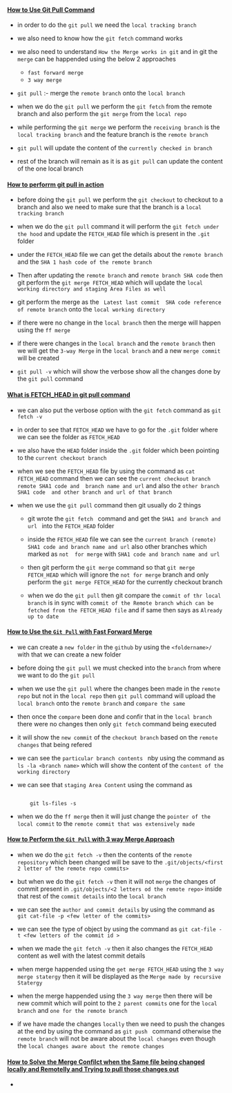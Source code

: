 #### <ins>How to Use Git Pull Command </ins> ####

- in order to do the `git pull` we need the `local tracking branch`
- we also need to know how the `git fetch` command works
- we also need to understand `How the Merge works in git` and in git the `merge` can be happended using the below 2 approaches

    - `fast forward merge`
    - `3 way merge `

- `git pull` :- merge the `remote branch` onto the `local branch`

- when we do the `git pull` we perform the `git fetch` from the remote branch and also perform the `git merge` from the `local repo`

- while performing the `git merge` we perform the `receiving branch` is the `local tracking branch` and the feature branch is the `remote branch`

- `git pull` will update the content of the `currently checked in branch`

- rest of the branch will remain as it is as `git pull` can update the content of the one local branch 

#### <ins>How to perforrm git pull in action </ins>

- before doing the `git pull` we perform the `git checkout` to checkout to a branch  and also we need to make sure that the branch is a `local tracking branch`

- when we do the `git pull` command it will perform the `git fetch under the hood` and update the `FETCH_HEAD` file which is present in the `.git` folder

- under the `FETCH_HEAD` file we can get the details about the `remote branch` and the `SHA 1 hash code of the remote branch`

- Then after updating the `remote branch` and `remote branch SHA code` then git perform the `git merge FETCH_HEAD` which will update the `local working directory and staging Area Files as well`

- git perform the merge as the ` Latest last commit  SHA code reference of remote branch` onto the `local working directory`

- if there were no change in the `local branch` then the merge will happen using the `ff merge`

- if there were changes in the  `local branch` and the `remote branch` then we will  get the `3-way Merge` in the `local branch` and a new `merge commit` will be created 

- `git pull -v` which will show the verbose show all the changes done by the `git pull` command

#### <ins> What is FETCH_HEAD in git pull command </ins> ####

- we can also put the verbose option with the `git fetch` command as `git fetch -v`

- in order to see that `FETCH_HEAD` we have to go for the `.git` folder where we can see the folder as `FETCH_HEAD`

- we also have the `HEAD` folder inside the `.git` folder which been pointing to the `current checkout branch`

- when we see the `FETCH_HEAD` file by using the command as `cat FETCH_HEAD` command then we can see the `current checkout branch remote SHA1 code and  branch name and url` and also the `other branch SHA1 code  and other branch and url of that branch `

- when we use the `git pull` command then git usually do 2 things

    - git wrote the `git fetch ` command and get the `SHA1 and branch and url ` into the `FETCH_HEAD` folder 

    - inside the `FETCH_HEAD` file we can see the `current branch (remote) SHA1 code and branch name and url` also other branches which marked as `not  for merge` with `SHA1 code and branch name and url`

    - then git perform the `git merge` command so that `git merge FETCH_HEAD` which will ignore the `not for merge` branch and only perform the `git merge FETCH_HEAD` for the currently checkout branch

    - when we do the `git pull` then git compare the `commit of thr local branch` is in sync with `commit of the Remote branch which can be fetched from the FETCH_HEAD file` and if same then says as `Already up to date`


#### <ins>How to Use the `Git Pull` with Fast Forward Merge </ins> #####

- we can create a `new folder` in the `github` by using the `<foldername>/` with that we can create a new folder 

- before doing the `git pull` we must checked into the `branch` from where we want to do the `git pull`

- when we use the `git pull` where the changes been made in the `remote repo` but not in the `local repo` then `git pull` command will upload the `local branch` onto the `remote branch` and `compare the same`

- then once the `compare` been done and confir that in the `local branch` there were no changes then only `git fetch` command being executed

- it will show the `new commit` of the `checkout branch` based on the `remote changes` that being refered

- we can see the `particular branch contents ` nby using the command as `ls -la <branch name>` which will show the content of the `content of the working directory`

- we can see that `staging Area Content` using the command as 

    ```
        
        git ls-files -s

    ```

- when we do the `ff merge` then it will just change the `pointer of the local commit` to the `remote commit that was extensively made `

#### <ins>How to Perform the `Git Pull` with 3 way Merge Approach </ins> ####

- when we do the `git fetch -v` then the contents of the `remote repository` which been changed will be save to the `.git/objects/<first 2 letter of the remote repo commits>`

- but when we do the `git fetch -v` then it will not `merge` the changes of commit present in `.git/objects/<2 letters od the remote repo>` inside that rest of the `commit details` into the `local branch`

- we can see the `author and commit details` by using the command as `git cat-file -p <few letter of the commits>`

- we can see the type of object by using the command as `git cat-file -t <few letters of the commit id >`

- when we made the `git fetch -v` then it also changes the `FETCH_HEAD` content as well with the latest commit details 

- when merge happended using the `get merge FETCH_HEAD` using the `3 way merge statergy` then it will be displayed as the `Merge made by recursive Statergy`

- when the merge happended using the `3 way merge` then there will be new commit which will point to the `2 parent commits` one for the `local branch` and `one for the remote branch`

- if we have made the changes `locally` then we need to push the changes at the end by using the command as `git push ` command otherwise the `remote branch` will not be aware about the `local changes` even though the `local changes aware about the remote changes`


#### <ins> How to Solve the Merge Confilct when the Same file being changed locally and Remotelly and Trying to pull those changes out </ins> #####

- 



